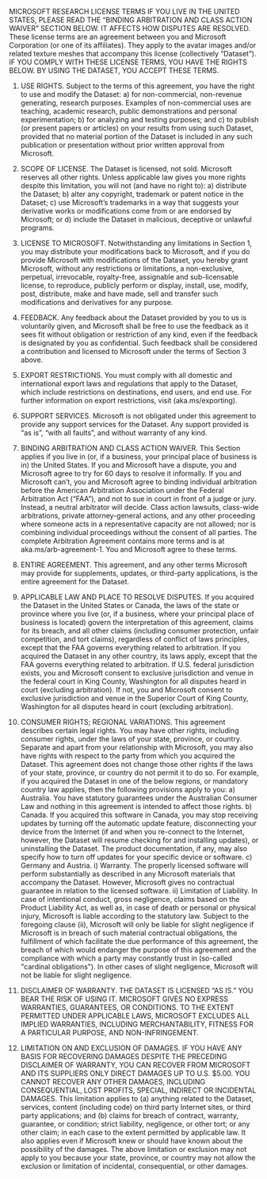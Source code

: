 MICROSOFT RESEARCH LICENSE TERMS
IF YOU LIVE IN THE UNITED STATES, PLEASE READ THE “BINDING ARBITRATION AND CLASS ACTION WAIVER” SECTION BELOW. IT AFFECTS HOW DISPUTES ARE RESOLVED.
These license terms are an agreement between you and Microsoft Corporation (or one of its affiliates). They apply to the avatar images and/or related texture meshes that accompany this license (collectively “Dataset”). IF YOU COMPLY WITH THESE LICENSE TERMS, YOU HAVE THE RIGHTS BELOW. BY USING THE DATASET, YOU ACCEPT THESE TERMS.
1)	USE RIGHTS.  Subject to the terms of this agreement, you have the right to use and modify the Dataset: 
a)	for non-commercial, non-revenue generating, research purposes.  Examples of non-commercial uses are teaching, academic research, public demonstrations and personal experimentation;
b)	for analyzing and testing purposes; and
c)	to publish (or present papers or articles) on your results from using such Dataset, provided that no material portion of the Dataset is included in any such publication or presentation without prior written approval from Microsoft.
2)	SCOPE OF LICENSE. The Dataset is licensed, not sold. Microsoft reserves all other rights. Unless applicable law gives you more rights despite this limitation, you will not (and have no right to):
a)	distribute the Dataset;
b)	alter any copyright, trademark or patent notice in the Dataset;
c)	use Microsoft’s trademarks in a way that suggests your derivative works or modifications come from or are endorsed by Microsoft; or 
d)	include the Dataset in malicious, deceptive or unlawful programs.
3)	LICENSE TO MICROSOFT.  Notwithstanding any limitations in Section 1, you may distribute your modifications back to Microsoft, and if you do provide Microsoft with modifications of the Dataset, you hereby grant Microsoft, without any restrictions or limitations, a non-exclusive, perpetual, irrevocable, royalty-free, assignable and sub-licensable license, to reproduce, publicly perform or display, install, use, modify, post, distribute, make and have made, sell and transfer such modifications and derivatives for any purpose.
4)	FEEDBACK. Any feedback about the Dataset provided by you to us is voluntarily given, and Microsoft shall be free to use the feedback as it sees fit without obligation or restriction of any kind, even if the feedback is designated by you as confidential.  Such feedback shall be considered a contribution and licensed to Microsoft under the terms of Section 3 above.
5)	EXPORT RESTRICTIONS. You must comply with all domestic and international export laws and regulations that apply to the Dataset, which include restrictions on destinations, end users, and end use. For further information on export restrictions, visit (aka.ms/exporting).
6)	SUPPORT SERVICES. Microsoft is not obligated under this agreement to provide any support services for the Dataset. Any support provided is “as is”, “with all faults”, and without warranty of any kind.
7)	BINDING ARBITRATION AND CLASS ACTION WAIVER. This Section applies if you live in (or, if a business, your principal place of business is in) the United States.  If you and Microsoft have a dispute, you and Microsoft agree to try for 60 days to resolve it informally. If you and Microsoft can’t, you and Microsoft agree to binding individual arbitration before the American Arbitration Association under the Federal Arbitration Act (“FAA”), and not to sue in court in front of a judge or jury. Instead, a neutral arbitrator will decide. Class action lawsuits, class-wide arbitrations, private attorney-general actions, and any other proceeding where someone acts in a representative capacity are not allowed; nor is combining individual proceedings without the consent of all parties. The complete Arbitration Agreement contains more terms and is at aka.ms/arb-agreement-1. You and Microsoft agree to these terms.
8)	ENTIRE AGREEMENT. This agreement, and any other terms Microsoft may provide for supplements, updates, or third-party applications, is the entire agreement for the Dataset.
9)	APPLICABLE LAW AND PLACE TO RESOLVE DISPUTES. If you acquired the Dataset in the United States or Canada, the laws of the state or province where you live (or, if a business, where your principal place of business is located) govern the interpretation of this agreement, claims for its breach, and all other claims (including consumer protection, unfair competition, and tort claims), regardless of conflict of laws principles, except that the FAA governs everything related to arbitration. If you acquired the Dataset in any other country, its laws apply, except that the FAA governs everything related to arbitration. If U.S. federal jurisdiction exists, you and Microsoft consent to exclusive jurisdiction and venue in the federal court in King County, Washington for all disputes heard in court (excluding arbitration). If not, you and Microsoft consent to exclusive jurisdiction and venue in the Superior Court of King County, Washington for all disputes heard in court (excluding arbitration).
10)	CONSUMER RIGHTS; REGIONAL VARIATIONS. This agreement describes certain legal rights. You may have other rights, including consumer rights, under the laws of your state, province, or country. Separate and apart from your relationship with Microsoft, you may also have rights with respect to the party from which you acquired the Dataset. This agreement does not change those other rights if the laws of your state, province, or country do not permit it to do so. For example, if you acquired the Dataset in one of the below regions, or mandatory country law applies, then the following provisions apply to you:
a)	Australia. You have statutory guarantees under the Australian Consumer Law and nothing in this agreement is intended to affect those rights.
b)	Canada. If you acquired this software in Canada, you may stop receiving updates by turning off the automatic update feature, disconnecting your device from the Internet (if and when you re-connect to the Internet, however, the Dataset will resume checking for and installing updates), or uninstalling the Dataset. The product documentation, if any, may also specify how to turn off updates for your specific device or software.
c)	Germany and Austria.
i)	Warranty. The properly licensed software will perform substantially as described in any Microsoft materials that accompany the Dataset. However, Microsoft gives no contractual guarantee in relation to the licensed software.
ii)	Limitation of Liability. In case of intentional conduct, gross negligence, claims based on the Product Liability Act, as well as, in case of death or personal or physical injury, Microsoft is liable according to the statutory law.
Subject to the foregoing clause (ii), Microsoft will only be liable for slight negligence if Microsoft is in breach of such material contractual obligations, the fulfillment of which facilitate the due performance of this agreement, the breach of which would endanger the purpose of this agreement and the compliance with which a party may constantly trust in (so-called "cardinal obligations"). In other cases of slight negligence, Microsoft will not be liable for slight negligence.

11)	DISCLAIMER OF WARRANTY. THE DATASET IS LICENSED “AS IS.” YOU BEAR THE RISK OF USING IT. MICROSOFT GIVES NO EXPRESS WARRANTIES, GUARANTEES, OR CONDITIONS. TO THE EXTENT PERMITTED UNDER APPLICABLE LAWS, MICROSOFT EXCLUDES ALL IMPLIED WARRANTIES, INCLUDING MERCHANTABILITY, FITNESS FOR A PARTICULAR PURPOSE, AND NON-INFRINGEMENT.

12)	LIMITATION ON AND EXCLUSION OF DAMAGES. IF YOU HAVE ANY BASIS FOR RECOVERING DAMAGES DESPITE THE PRECEDING DISCLAIMER OF WARRANTY, YOU CAN RECOVER FROM MICROSOFT AND ITS SUPPLIERS ONLY DIRECT DAMAGES UP TO U.S. $5.00. YOU CANNOT RECOVER ANY OTHER DAMAGES, INCLUDING CONSEQUENTIAL, LOST PROFITS, SPECIAL, INDIRECT OR INCIDENTAL DAMAGES.
This limitation applies to (a) anything related to the Dataset, services, content (including code) on third party Internet sites, or third party applications; and (b) claims for breach of contract, warranty, guarantee, or condition; strict liability, negligence, or other tort; or any other claim; in each case to the extent permitted by applicable law.
It also applies even if Microsoft knew or should have known about the possibility of the damages. The above limitation or exclusion may not apply to you because your state, province, or country may not allow the exclusion or limitation of incidental, consequential, or other damages.


